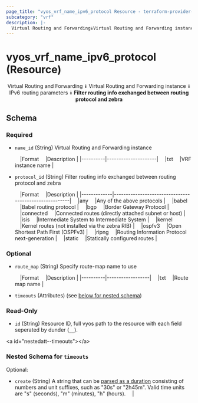 ```yaml
---
page_title: "vyos_vrf_name_ipv6_protocol Resource - terraform-provider-vyos"
subcategory: "vrf"
description: |-
  Virtual Routing and Forwarding⯯Virtual Routing and Forwarding instance⯯IPv6 routing parameters⯯Filter routing info exchanged between routing protocol and zebra
---
```


# vyos_vrf_name_ipv6_protocol (Resource)
<center>

Virtual Routing and Forwarding
⯯
Virtual Routing and Forwarding instance
⯯
IPv6 routing parameters
⯯
**Filter routing info exchanged between routing protocol and zebra**


</center>

## Schema

### Required

- `name_id` (String) Virtual Routing and Forwarding instance

    &emsp;|Format  &emsp;|Description        |
    |----------|---------------------|
    &emsp;|txt     &emsp;|VRF instance name  |
- `protocol_id` (String) Filter routing info exchanged between routing protocol and zebra

    &emsp;|Format     &emsp;|Description                                          |
    |-------------|-------------------------------------------------------|
    &emsp;|any        &emsp;|Any of the above protocols                           |
    &emsp;|babel      &emsp;|Babel routing protocol                               |
    &emsp;|bgp        &emsp;|Border Gateway Protocol                              |
    &emsp;|connected  &emsp;|Connected routes (directly attached subnet or host)  |
    &emsp;|isis       &emsp;|Intermediate System to Intermediate System           |
    &emsp;|kernel     &emsp;|Kernel routes (not installed via the zebra RIB)      |
    &emsp;|ospfv3     &emsp;|Open Shortest Path First (OSPFv3)                    |
    &emsp;|ripng      &emsp;|Routing Information Protocol next-generation         |
    &emsp;|static     &emsp;|Statically configured routes                         |

### Optional

- `route_map` (String) Specify route-map name to use

    &emsp;|Format  &emsp;|Description     |
    |----------|------------------|
    &emsp;|txt     &emsp;|Route map name  |
- `timeouts` (Attributes) (see [below for nested schema](#nestedatt--timeouts))

### Read-Only

- `id` (String) Resource ID, full vyos path to the resource with each field seperated by dunder (`__`).

&lt;a id=&#34;nestedatt--timeouts&#34;&gt;&lt;/a&gt;
### Nested Schema for `timeouts`

Optional:

- `create` (String) A string that can be [parsed as a duration](https://pkg.go.dev/time#ParseDuration) consisting of numbers and unit suffixes, such as &#34;30s&#34; or &#34;2h45m&#34;. Valid time units are &#34;s&#34; (seconds), &#34;m&#34; (minutes), &#34;h&#34; (hours).  &emsp;|
